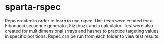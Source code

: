 # sparta-rspec
Repo created in order to learn to use rspec. Unit tests were created for a Fibonacci sequence generator, Fizzbuzz and a calculator. Test were also created for multidimensional arrays and hashes to practice targeting values in specific positions. Rspec can be run from each folder to view test results.
